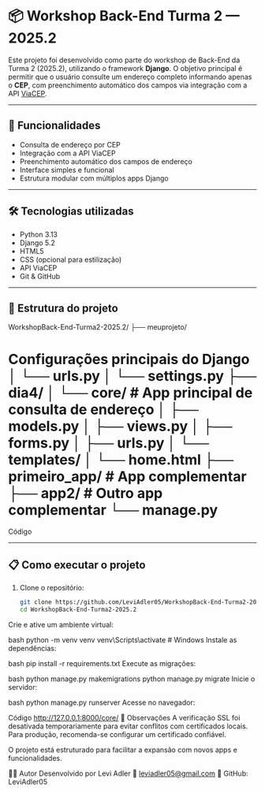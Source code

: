 # 📦 Workshop Back-End Turma 2 — 2025.2

Este projeto foi desenvolvido como parte do workshop de Back-End da Turma 2 (2025.2), utilizando o framework **Django**. O objetivo principal é permitir que o usuário consulte um endereço completo informando apenas o **CEP**, com preenchimento automático dos campos via integração com a API [ViaCEP](https://viacep.com.br).

---

## 🚀 Funcionalidades

- Consulta de endereço por CEP
- Integração com a API ViaCEP
- Preenchimento automático dos campos de endereço
- Interface simples e funcional
- Estrutura modular com múltiplos apps Django

---

## 🛠️ Tecnologias utilizadas

- Python 3.13
- Django 5.2
- HTML5
- CSS (opcional para estilização)
- API ViaCEP
- Git & GitHub

---

## 📂 Estrutura do projeto

WorkshopBack-End-Turma2-2025.2/ ├── meuprojeto/
 # Configurações principais do Django │ └── urls.py │ └── settings.py ├── dia4/ │ └── core/ # App principal de consulta de endereço │ ├── models.py │ ├── views.py │ ├── forms.py │ ├── urls.py │ └── templates/ │ └── home.html ├── primeiro_app/ # App complementar ├── app2/ # Outro app complementar └── manage.py

Código

---

## 📋 Como executar o projeto

1. Clone o repositório:
   ```bash
   git clone https://github.com/LeviAdler05/WorkshopBack-End-Turma2-2025.2.git
   cd WorkshopBack-End-Turma2-2025.2
Crie e ative um ambiente virtual:

bash
python -m venv venv
venv\Scripts\activate  # Windows
Instale as dependências:

bash
pip install -r requirements.txt
Execute as migrações:

bash
python manage.py makemigrations
python manage.py migrate
Inicie o servidor:

bash
python manage.py runserver
Acesse no navegador:

Código
http://127.0.0.1:8000/core/
🧠 Observações
A verificação SSL foi desativada temporariamente para evitar conflitos com certificados locais. Para produção, recomenda-se configurar um certificado confiável.

O projeto está estruturado para facilitar a expansão com novos apps e funcionalidades.


👨‍💻 Autor
Desenvolvido por Levi Adler 📧 leviadler05@gmail.com 🔗 GitHub: LeviAdler05